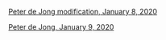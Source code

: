 [Peter de Jong modification, January 8, 2020](https://lynntf.github.io/sketches/Peter_de_Jong_modification_2020_01_08_22_32_36/index.html)

[Peter de Jong, January 9, 2020](https://lynntf.github.io/sketches/Peter_de_Jong_2020_01_09_20_31_37/index.html)
